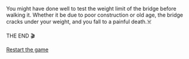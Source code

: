 You might have done well to test the weight limit of the bridge before walking it. Whether it be due to poor construction or old age, the bridge cracks under your weight, and you fall to a painful death.☠️

THE END 🎬

[Restart the game](../begin-journey.md)

